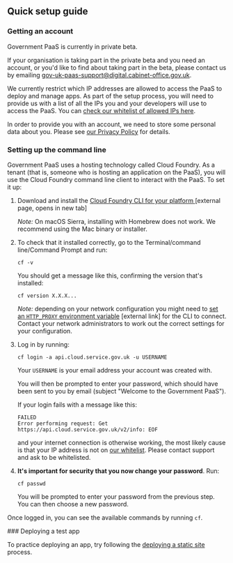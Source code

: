 ## Quick setup guide

### Getting an account

Government PaaS is currently in private beta.

If your organisation is taking part in the private beta and you need an account, or you'd like to find about taking part in the beta, please contact us by emailing [gov-uk-paas-support@digital.cabinet-office.gov.uk](mailto:gov-uk-paas-support@digital.cabinet-office.gov.uk).

We currently restrict which IP addresses are allowed to access the PaaS to deploy and manage apps. As part of the setup process, you will need to provide us with a list of all the IPs you and your developers will use to access the PaaS. You can [check our whitelist of allowed IPs here](https://github.com/alphagov/paas-cf/blob/master/terraform/prod.tfvars#L9).

In order to provide you with an account, we need to store some personal data about you. Please see [our Privacy Policy](/getting_started/privacy) for details.

### Setting up the command line

Government PaaS uses a hosting technology called Cloud Foundry. As a tenant (that is, someone who is hosting an application on the PaaS), you will use the Cloud Foundry command line client to interact with the PaaS. To set it up:

1. Download and install the <a href="https://github.com/cloudfoundry/cli#downloads" target="blank">Cloud Foundry CLI for your platform </a> [external page, opens in new tab]
    
     *Note:* On macOS Sierra, installing with Homebrew does not work. We recommend using the Mac binary or installer.

2. To check that it installed correctly, go to the Terminal/command line/Command Prompt and run:

    ```
    cf -v
    ```

    You should get a message like this, confirming the version that's installed:

    ```
    cf version X.X.X...
    ```

    *Note:* depending on your network configuration you might need to [set an ```HTTP_PROXY``` environment variable](https://docs.cloudfoundry.org/cf-cli/http-proxy.html) [external link] for the CLI to connect. Contact your network administrators to work out the correct settings for your configuration.  

3. Log in by running:

    ```
    cf login -a api.cloud.service.gov.uk -u USERNAME
    ```

    Your `USERNAME` is your email address your account was created with.

    You will then be prompted to enter your password, which should have been sent to you by email (subject "Welcome to the Government PaaS").

    If your login fails with a message like this:

    ```
    FAILED
    Error performing request: Get https://api.cloud.service.gov.uk/v2/info: EOF
    ```

    and your internet connection is otherwise working, the most likely cause is that your IP address is not on [our whitelist](https://github.com/alphagov/paas-cf/blob/master/terraform/prod.tfvars#L9). Please contact support and ask to be whitelisted.

4. **It's important for security that you now change your password**. Run:

     ``cf passwd``

    You will be prompted to enter your password from the previous step. You can then choose a new password.

Once logged in, you can see the available commands by running ```cf```.


### Deploying a test app

To practice deploying an app, try following the [deploying a static site](/deploying_apps/deploying_static_sites/) process.





